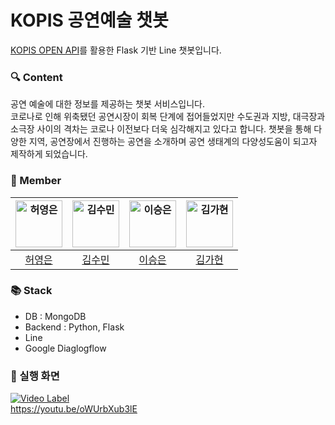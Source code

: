 # KOPIS 공연예술 챗봇
[KOPIS OPEN API](https://www.kopis.or.kr/por/cs/openapi/openApiInfo.do?menuId=MNU_00074)를 활용한 Flask 기반 Line 챗봇입니다.

### 🔍 Content
공연 예술에 대한 정보를 제공하는 챗봇 서비스입니다.
<br>
코로나로 인해 위축됐던 공연시장이 회복 단계에 접어들었지만 수도권과 지방, 대극장과 소극장 사이의 격차는 코로나 이전보다 더욱 심각해지고 있다고 합니다. 챗봇을 통해 다양한 지역, 공연장에서 진행하는 공연을 소개하며 공연 생태계의 다양성도움이 되고자 제작하게 되었습니다.

### 💖 Member

| <img src="https://avatars.githubusercontent.com/u/78026977?v=4" width=75px alt="허영은"/>  | <img src="https://avatars.githubusercontent.com/u/83461362?v=4" width=75px alt="김수민"/>  | <img src="https://avatars.githubusercontent.com/u/67785484?v=4" width=75px alt="이승은"/>  | <img src="https://avatars.githubusercontent.com/u/38450827?v=4" width=75px alt="김가현"/>   | 
| :-----: | :-----: | :-----: | :-----: |
| [허영은](https://github.com/zer0silver) | [김수민](https://github.com/suuumim)  | [이승은](https://github.com/seungeunlee00) | [김가현](https://github.com/ailleen1004) |

### 📚 Stack

- DB : MongoDB
- Backend : Python, Flask
- Line
- Google Diaglogflow


### 🍕 실행 화면
[![Video Label](http://img.youtube.com/vi/oWUrbXub3lE/3.jpg)](https://youtu.be/oWUrbXub3lE)
<br>
https://youtu.be/oWUrbXub3lE
